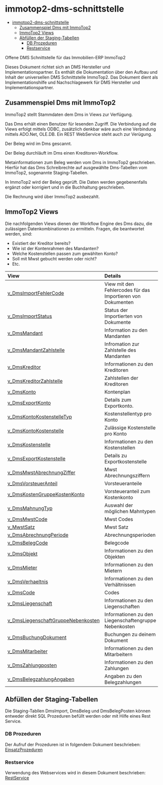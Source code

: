 # immotop2-dms-schnittstelle

- [immotop2-dms-schnittstelle](#immotop2-dms-schnittstelle)
  - [Zusammenspiel Dms mit ImmoTop2](#zusammenspiel-dms-mit-immotop2)
  - [ImmoTop2 Views](#immotop2-views)
  - [Abfüllen der Staging-Tabellen](#abfüllen-der-staging-tabellen)
    - [DB Prozeduren](#db-prozeduren)
    - [Restservice](#restservice)

Offene DMS Schnittstelle für das Immobilien-ERP ImmoTop2

Dieses Dokument richtet sich an DMS Hersteller und Implementationspartner. Es enthält die Dokumentation über den Aufbau und Inhalt der universellen DMS Schnittstelle ImmoTop2. Das Dokument dient als Implementationshilfe und Nachschlagewerk für DMS Hersteller und Implementationspartner.

## Zusammenspiel Dms mit ImmoTop2

ImmoTop2 stellt Stammdaten dem Dms in Views zur Verfügung.

Das Dms erhält einen Benutzer für lesenden Zugriff. Die Verbindung auf die Views erfolgt mittels ODBC, zusätzlich denkbar wäre auch eine Verbindung mittels ADO.Net, OLE.DB. Ein REST WebService steht auch zur Verügung.

Der Beleg wird im Dms gescannt.

Der Beleg durchläuft im Dms einen Kreditoren-Workflow.

Metainformationen zum Beleg werden vom Dms in ImmoTop2 geschrieben. Hierfür hat das Dms Schreibrechte auf ausgewählte Dms-Tabellen vom ImmoTop2, sogenannte Staging-Tabellen.

In ImmoTop2 wird der Beleg geprüft. Die Daten werden gegebenenfalls ergänzt oder korrigiert und in die Buchhaltung geschrieben.

Die Rechnung wird über ImmoTop2 ausbezahlt.

## ImmoTop2 Views

Die nachfolgenden Views dienen der Workflow Engine des Dms dazu, die zulässigen Datenkombinationen zu ermitteln. Fragen, die beantwortet werden, sind: 

- Existiert der Kreditor bereits?
- Wie ist der Kontenrahmen des Mandanten?
- Welche Kostenstellen passen zum gewählten Konto?
- Soll mit Mwst gebucht werden oder nicht?
- Etc.

| View                                                                               | Details                                                     |
| :--------------------------------------------------------------------------------- | :---------------------------------------------------------- |
| [v_DmsImportFehlerCode](./_views/v_DmsImportFehlerCode.md)                         | View mit den Fehlercodes für das Importieren von Dokumenten |
| [v_DmsImportStatus](./_views/v_DmsImportStatus.md)                                 | Status der Importierten von Dokumente                       |
| [v_DmsMandant](./_views/v_DmsMandant.md)                                           | Information zu den Mandanten                                |
| [v_DmsMandantZahlstelle](./_views/v_DmsMandantZahlstelle.md)                       | Infromation zur Zahlstelle des Mandanten                    |
| [v_DmsKreditor](./_views/v_DmsKreditor.md)                                         | Informationen zu den Kreditoren                             |
| [v_DmsKreditorZahlstelle](./_views/v_DmsKreditorZahlstelle.md)                     | Zahlstellen der Kreditoren                                  |
| [v_DmsKonto](./_views/v_DmsKonto.md)                                               | Kontenplan                                                  |
| [v_DmsExportKonto](./_views/v_DmsExportKonto.md)                                   | Details zum Exportkonto.                                    |
| [v_DmsKontoKostenstelleTyp](./_views/v_DmsKontoKostenstelleTyp.md)                 | Kostenstellentyp pro Konto                                  |
| [v_DmsKontoKostenstelle](_views/v_DmsKontoKostenstelle.md)                         | Zulässige Kostenstelle pro Konto                            |
| [v_DmsKostenstelle](_views/v_DmsKostenstelle.md)                                   | Informationen zu den Kostenstellen                          |
| [v_DmsExportKostenstelle](_views/v_DmsExportKostenstelle.md)                       | Details zu Exportkostenstelle                               |
| [v_DmsMwstAbrechnungZiffer](_views/v_DmsMwstAbrechnungZiffer.md)                   | Mwst Abrechnungsziffern                                     |
| [v_DmsVorsteuerAnteil](_views/v_DmsVorsteuerAnteil.md)                             | Vorsteueranteile                                            |
| [v_DmsKostenGruppeKostenKonto](_views/v_DmsKostenGruppeKostenKonto.md)             | Vorsteueranteil zum Kostenkonto                             |
| [v_DmsMahnungTyp](_views/v_DmsMahnungTyp.md)                                       | Auswahl der möglichen Mahntypen                             |
| [v_DmsMwstCode](_views/v_DmsMwstCode.md)                                           | Mwst Codes                                                  |
| [v_MwstSatz](_views/v_DmsMwstSatz.md)                                              | Mwst Satz                                                   |
| [v_DmsAbrechnungPeriode](_views/v_DmsAbrechnungPeriode.md)                         | Abrechnungsperioden                                         |
| [v_DmsBelegCode](_views/v_DmsBelegCode.md)                                         | Belegcode                                                   |
| [v_DmsObjekt](_views/v_DmsObjekt.md)                                               | Informationen zu den Objekten                               |
| [v_DmsMieter](_views/v_DmsMieter.md)                                               | Informationen zu den Mietern                                |
| [v_DmsVerhaeltnis](_views/v_DmsVerhaeltnis.md)                                     | Informationen zu den Verhältnissen                          |
| [v_DmsCode](_views/v_DmsCode.md)                                                   | Codes                                                       |
| [v_DmsLiegenschaft](_views/v_DmsLiegenschaft.md)                                   | Informationen zu den Liegenschaften                         |
| [v_DmsLiegenschaftGruppeNebenkosten](_views/v_DmsLiegenschaftGruppeNebenkosten.md) | Informationen zu den Liegenschaftengruppe Nebenkosten       |
| [v_DmsBuchungDokument](_views/v_DmsBuchungDokument.md)                             | Buchungen zu deinem Dokument                                |
| [v_DmsMitarbeiter](_views/v_DmsMitarbeiter.md)                                     | Informationen zu den Mitarbeitern                           |
| [v_DmsZahlungposten](_views/v_DmsZahlungposten.md)                                 | Informationen zu den Zahlungen                              |
| [v_DmsBelegzahlungAngaben](_views/v_DmsBelegzahlungAngaben.md)                     | Angaben zu den Belegzahlungen                               |

## Abfüllen der Staging-Tabellen

Die Staging-Tabllen DmsImport, DmsBeleg und DmsBelegPosten können entweder direkt SQL Prozeduren befüllt werden oder mit Hilfe eines Rest Service.

### DB Prozeduren

Der Aufruf der Prozeduren ist in folgendem Dokument beschrieben: [EinsatzProzeduren](EinsatzProzeduren.md)

### Restservice

Verwendung des Webservices wird in diesem Dokument beschrieben: [RestService](RestService.md)
